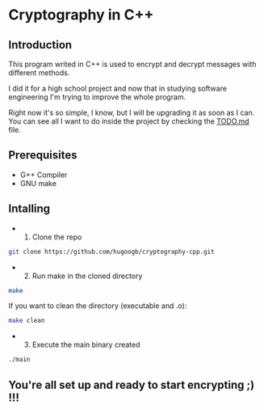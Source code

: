# Cryptography in C++

## Introduction

This program writed in C++ is used to encrypt and decrypt messages with different methods.

I did it for a high school project and now that in studying software engineering I'm trying to improve the whole program.

Right now it's so simple, I know, but I will be upgrading it as soon as I can.
You can see all I want to do inside the project by checking the [TODO.md] file.

## Prerequisites

- G++ Compiler
- GNU make

## Intalling

- 1. Clone the repo

```sh
git clone https://github.com/hugoogb/cryptography-cpp.git
```

- 2. Run make in the cloned directory

```sh
make
```

If you want to clean the directory (executable and .o):

```sh
make clean
```

- 3. Execute the main binary created

```sh
./main
```

## You're all set up and ready to start encrypting ;) !!!

[TODO.md]: https://github.com/hugoogb/cryptography-cpp/blob/master/TODO.md
